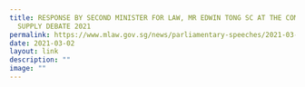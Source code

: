 ```yaml
---
title: RESPONSE BY SECOND MINISTER FOR LAW, MR EDWIN TONG SC AT THE COMMITTEE OF
  SUPPLY DEBATE 2021
permalink: https://www.mlaw.gov.sg/news/parliamentary-speeches/2021-03-02-response-speech-by-mr-edwin-tong-at-the-committee-of-supply-2021-minlaw/
date: 2021-03-02
layout: link
description: ""
image: ""
---
```


